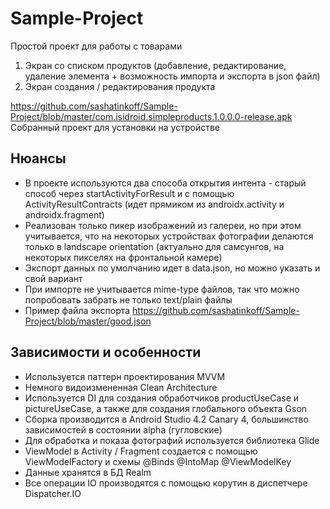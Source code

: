 # Sample-Project

Простой проект для работы с товарами
1. Экран со списком продуктов (добавление, редактирование, удаление элемента + возможность импорта и экспорта в json файл)
2. Экран создания / редактирования продукта

https://github.com/sashatinkoff/Sample-Project/blob/master/com.isidroid.simpleproducts.1.0.0.0-release.apk
Собранный проект для установки на устройстве

## Нюансы
- В проекте используются два способа открытия интента - старый способ через startActivityForResult и с помощью ActivityResultContracts (идет прямиком из androidx.activity и androidx.fragment)
- Реализован только пикер изображений из галереи, но при этом учитывается, что на некоторых устройствах фотографии делаются только в landscape orientation (актуально для самсунгов, на некоторых пикселях на фронтальной камере)
- Экспорт данных по умолчанию идет в data.json, но можно указать и свой вариант
- При импорте не учитывается mime-type файлов, так что можно попробовать забрать не только text/plain файлы
- Пример файла экспорта https://github.com/sashatinkoff/Sample-Project/blob/master/good.json

## Зависимости и особенности
- Используется паттерн проектирования MVVM
- Немного видоизмененная Clean Architecture
- Используется DI для создания обработчиков productUseCase и pictureUseCase, а также для создания глобального объекта Gson
- Сборка производится в Android Studio 4.2 Canary 4, большинство зависимостей в состоянии alpha (гугловские)
- Для обработка и показа фотографий используется библиотека Glide
- ViewModel в Activity / Fragment создается с помощью ViewModelFactory и схемы @Binds @IntoMap @ViewModelKey
- Данные хранятся в БД Realm
- Все операции IO производятся с помощью корутин в диспетчере Dispatcher.IO
